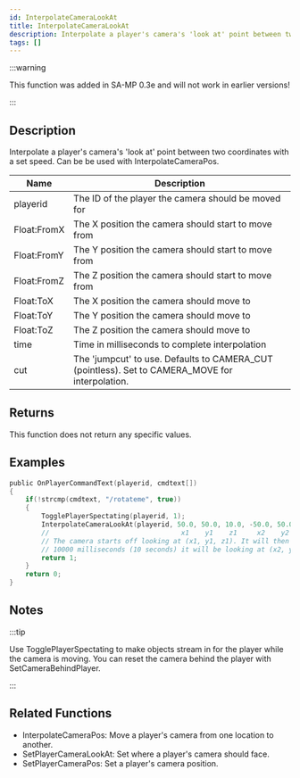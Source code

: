 ```yaml
---
id: InterpolateCameraLookAt
title: InterpolateCameraLookAt
description: Interpolate a player's camera's 'look at' point between two coordinates with a set speed.
tags: []
---
```


:::warning

This function was added in SA-MP 0.3e and will not work in earlier versions!

:::

## Description

Interpolate a player's camera's 'look at' point between two coordinates with a set speed. Can be be used with InterpolateCameraPos.


| Name | Description |
|------|-------------|
|playerid | The ID of the player the camera should be moved for|
|Float:FromX | The X position the camera should start to move from|
|Float:FromY | The Y position the camera should start to move from|
|Float:FromZ | The Z position the camera should start to move from|
|Float:ToX | The X position the camera should move to|
|Float:ToY | The Y position the camera should move to|
|Float:ToZ | The Z position the camera should move to|
|time | Time in milliseconds to complete interpolation|
|cut | The 'jumpcut' to use. Defaults to CAMERA_CUT (pointless). Set to CAMERA_MOVE for interpolation.|


## Returns

This function does not return any specific values.


## Examples


```c
public OnPlayerCommandText(playerid, cmdtext[])
{
    if(!strcmp(cmdtext, "/rotateme", true))
    {
        TogglePlayerSpectating(playerid, 1);
        InterpolateCameraLookAt(playerid, 50.0, 50.0, 10.0, -50.0, 50.0, 10.0, 10000, CAMERA_MOVE);
        //                                 x1    y1    z1     x2    y2    z2
        // The camera starts off looking at (x1, y1, z1). It will then rotate and after
        // 10000 milliseconds (10 seconds) it will be looking at (x2, y2, z2).
        return 1;
    }
    return 0;
}
```


## Notes

:::tip

Use TogglePlayerSpectating to make objects stream in for the player while the camera is moving. You can reset the camera behind the player with SetCameraBehindPlayer.

:::


## Related Functions


-  InterpolateCameraPos: Move a player's camera from one location to another.
-  SetPlayerCameraLookAt: Set where a player's camera should face.
-  SetPlayerCameraPos: Set a player's camera position.